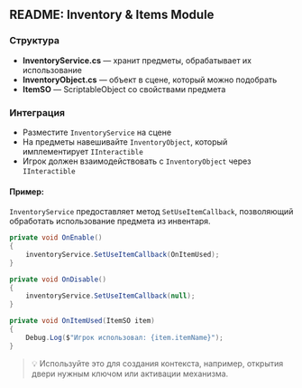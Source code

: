 ## README: Inventory & Items Module

### Структура
- **InventoryService.cs** — хранит предметы, обрабатывает их использование
- **InventoryObject.cs** — объект в сцене, который можно подобрать    
- **ItemSO** — ScriptableObject со свойствами предмета    

### Интеграция
- Разместите `InventoryService` на сцене    
- На предметы навешивайте `InventoryObject`, который имплементирует `IInteractible`    
- Игрок должен взаимодействовать с `InventoryObject` через `IInteractible`

#### Пример:
`InventoryService` предоставляет метод `SetUseItemCallback`, позволяющий обработать использование предмета из инвентаря.

```cs
private void OnEnable()
{
    inventoryService.SetUseItemCallback(OnItemUsed);
}

private void OnDisable()
{
    inventoryService.SetUseItemCallback(null);
}

private void OnItemUsed(ItemSO item)
{
    Debug.Log($"Игрок использовал: {item.itemName}");
}
```

> 💡 Используйте это для создания контекста, например, открытия двери нужным ключом или активации механизма.